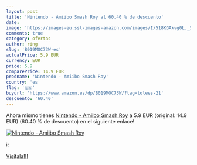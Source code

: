 ```yaml
---
layout: post
title: 'Nintendo - Amiibo Smash Roy al 60.40 % de descuento'
date: 
image: 'https://images-eu.ssl-images-amazon.com/images/I/518KGAkvg0L._SL200_.jpg'
comments: true
category: ofertas
author: ring
slug: 'B019MOC73W-es'
actualPrice: 5.9 EUR
currency: EUR
price: 5.9
comparePrice: 14.9 EUR
prodname: 'Nintendo - Amiibo Smash Roy'
country: 'es'
flag: '🇪🇸'
buyurl: 'https://www.amazon.es/dp/B019MOC73W/?tag=tolees-21'
descuento: '60.40'
---
```


Ahora mismo tienes [Nintendo - Amiibo Smash Roy](https://www.amazon.es/dp/B019MOC73W/?tag=tolees-21) a 5.9 EUR (original: 14.9 EUR) (60.40 %  de descuento) en el siguiente enlace!

[![Nintendo - Amiibo Smash Roy](https://images-eu.ssl-images-amazon.com/images/I/518KGAkvg0L._SL200_.jpg)](https://www.amazon.es/dp/B019MOC73W/?tag=tolees-21)

ℹ️:


[Visítala!!!](https://www.amazon.es/dp/B019MOC73W/?tag=tolees-21)
